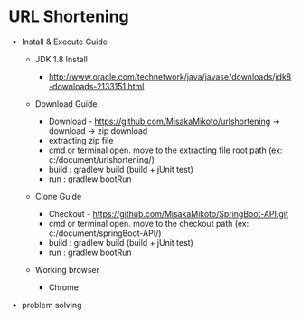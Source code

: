 # URL Shortening

- Install & Execute Guide

  - JDK 1.8 Install
    - http://www.oracle.com/technetwork/java/javase/downloads/jdk8-downloads-2133151.html
    
  - Download Guide
    - Download - https://github.com/MisakaMikoto/urlshortening -> download -> zip download
    - extracting zip file
    - cmd or terminal open. move to the extracting file root path (ex: c:/document/urlshortening/)    
    - build : gradlew build (build + jUnit test)    
    - run : gradlew bootRun

  - Clone Guide
    - Checkout - https://github.com/MisakaMikoto/SpringBoot-API.git
    - cmd or terminal open. move to the checkout path (ex: c:/document/springBoot-API/)    
    - build : gradlew build (build + jUnit test)    
    - run : gradlew bootRun
    
  - Working browser
    - Chrome

- problem solving
